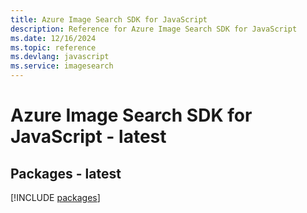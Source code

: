 ```yaml
---
title: Azure Image Search SDK for JavaScript
description: Reference for Azure Image Search SDK for JavaScript
ms.date: 12/16/2024
ms.topic: reference
ms.devlang: javascript
ms.service: imagesearch
---
```

# Azure Image Search SDK for JavaScript - latest
## Packages - latest
[!INCLUDE [packages](image-search-index.md)]